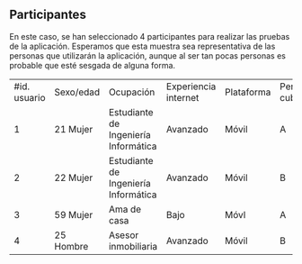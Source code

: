 ## Participantes

En este caso, se han seleccionado 4 participantes para realizar las pruebas de la aplicación. Esperamos que esta muestra sea representativa de las personas que utilizarán la aplicación, aunque al ser tan pocas personas es probable que esté sesgada de alguna forma.  

|   |   |   |   |   |   |   |   |
|---|---|---|---|---|---|---|---|
|#id. usuario|Sexo/edad|Ocupación|Experiencia internet|Plataforma|Perfil cubierto|TEST|SUS score|
| 1          | 21 Mujer  | Estudiante de Ingeniería Informática | Avanzado | Móvil | A | Todos | 82.5 |
| 2          | 22 Mujer | Estudiante de Ingeniería Informática | Avanzado | Móvil | B | Todos | 42.5 |
| 3          | 59 Mujer  | Ama de casa | Bajo | Móvl | A | Todos | 82.5 |
| 4          | 25 Hombre  | Asesor inmobiliaria | Avanzado | Móvil | B | Todos | 60 |


